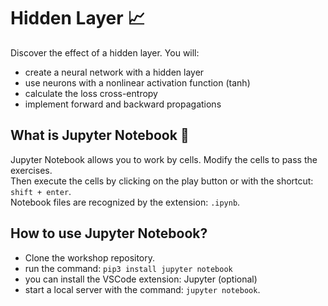 # Hidden Layer :chart_with_upwards_trend:

Discover the effect of a hidden layer. You will:
- create a neural network with a hidden layer
- use neurons with a nonlinear activation function (tanh)
- calculate the loss cross-entropy
- implement forward and backward propagations

## What is Jupyter Notebook :book:

Jupyter Notebook allows you to work by cells. Modify the cells to pass the exercises.  
Then execute the cells by clicking on the play button or with the shortcut: ``shift + enter``.  
Notebook files are recognized by the extension: ``.ipynb``.


## How to use Jupyter Notebook?

- Clone the workshop repository.
- run the command: ``pip3 install jupyter notebook``
- you can install the VSCode extension: Jupyter (optional)
- start a local server with the command: ``jupyter notebook``.